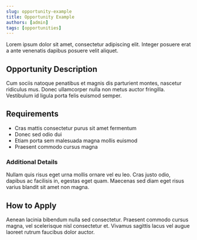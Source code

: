 ```yaml
---
slug: opportunity-example
title: Opportunity Example
authors: [admin]
tags: [opportunities]
---
```


Lorem ipsum dolor sit amet, consectetur adipiscing elit. Integer posuere erat a ante venenatis dapibus posuere velit aliquet.

<!--truncate-->

## Opportunity Description

Cum sociis natoque penatibus et magnis dis parturient montes, nascetur ridiculus mus. Donec ullamcorper nulla non metus auctor fringilla. Vestibulum id ligula porta felis euismod semper.

## Requirements

- Cras mattis consectetur purus sit amet fermentum
- Donec sed odio dui
- Etiam porta sem malesuada magna mollis euismod
- Praesent commodo cursus magna

### Additional Details

Nullam quis risus eget urna mollis ornare vel eu leo. Cras justo odio, dapibus ac facilisis in, egestas eget quam. Maecenas sed diam eget risus varius blandit sit amet non magna.

## How to Apply

Aenean lacinia bibendum nulla sed consectetur. Praesent commodo cursus magna, vel scelerisque nisl consectetur et. Vivamus sagittis lacus vel augue laoreet rutrum faucibus dolor auctor.
